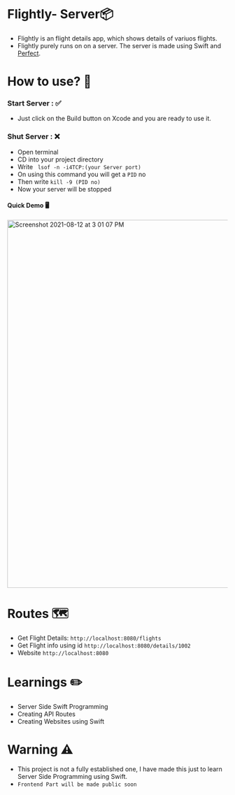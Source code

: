 # Flightly- Server📦
* Flightly is an flight details app, which shows details of variuos flights.
* Flightly purely runs on on a server. The server is made using Swift and [Perfect](https://perfect.org).

# How to use? 🚩

### Start Server : ✅
- Just click on the Build button on Xcode and you are ready to use it.

### Shut Server : ❌
- Open terminal
- CD into your project directory
- Write ``` lsof -n -i4TCP:(your Server port)```
- On using this command you will get a ```PID``` no
- Then write ```kill -9 (PID no)``` 
- Now your server will be stopped

#### Quick Demo 🖥
<img width="842" alt="Screenshot 2021-08-12 at 3 01 07 PM" src="https://user-images.githubusercontent.com/56252259/129173988-1d2972a9-d03c-4162-b2e6-5885d176a69d.png">

# Routes 🗺
- Get Flight Details: ```http://localhost:8080/flights```
- Get Flight info using id ```http://localhost:8080/details/1002```
- Website ```http://localhost:8080```

# Learnings ✏️
- Server Side Swift Programming
- Creating API Routes
- Creating Websites using Swift

# Warning ⚠️
- This project is not a fully established one, I have made this just to learn Server Side Programming using Swift.
- ```Frontend Part will be made public soon```
